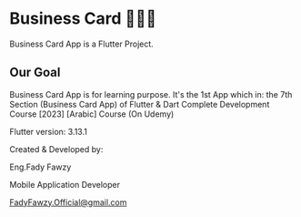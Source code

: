 # Business Card 🕴🏻🪪

Business Card App is a Flutter Project.

## Our Goal

Business Card App is for learning purpose.
It's the 1st App which in:
the 7th Section (Business Card App)
of Flutter & Dart Complete Development Course [2023] [Arabic] Course (On Udemy)

Flutter version: 3.13.1

Created & Developed by:

Eng.Fady Fawzy

Mobile Application Developer

FadyFawzy.Official@gmail.com
